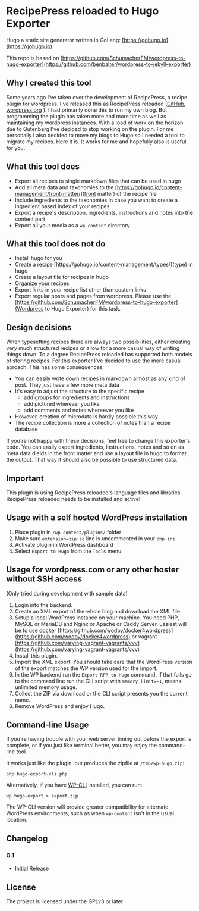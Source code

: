 # RecipePress reloaded to Hugo Exporter

Hugo a static site generator written in GoLang: [https://gohugo.io](https://gohugo.io)

This repo is based on [https://github.com/SchumacherFM/wordpress-to-hugo-exporter](https://github.com/benbalter/wordpress-to-jekyll-exporter)

## Why I created this tool
Some years ago I've taken over the development of RecipePress, a recipe plugin for wordpress. I've released this as RecipePress reloaded ([GitHub](https://github.com/dasmaeh/recipepress-reloaded), [wordpress.org](http://wordpress.org/plugins/recipepress-reloaded/) ).
I had primarily done this to run my own blog. But programming the plugin has taken more and more time as well as maintaining my wordpress instances. With a load of work on the horizon due to Gutenberg I've decided to stop working on the plugin.
For me personally I also decided to move my blogs to Hugo so I needed a tool to migrate my recipes. Here it is. It works for me and hopefully also is useful for you.

## What this tool does
* Export all recipes to single markdown files that can be used in hugo
* Add all meta data and taxonomies to the [https://gohugo.io/content-management/front-matter/](front matter) of the recipe file
* Include ingredients to the taxonomies in case you want to create a ingredient based index of your recipes
* Export a recipe's description, ingredients, instructions and notes into the content part
* Export all your media as a `wp_content` directory

## What this tool does not do
* Install hugo for you
* Create a recipe [https://gohugo.io/content-management/types/](type) in hugo
* Create a layout file for recipes in hugo
* Organize your recipes
* Export links in your recipe list other than custom links
* Export regular posts and pages from wordpress. Please use the [https://github.com/SchumacherFM/wordpress-to-hugo-exporter](Wordpress to Hugo Exporter) for this task.

## Design decisions
When typesetting recipes there are always two possibilities, either creating very much structured recipes or allow for a more casual way of writing things down.
To a degree RecipePress reloaded has supported both models of storing recipes. For this exporter I've decided to use the more casual aproach. This has some consequences:
* You can easily write down recipes in markdown almost as any kind of post. They just have a few more meta data
* It's easy to adjust the structure to the specific recipe
  * add groups for ingredients and instructions
  * add pictured wherever you like
  * add comments and notes whereever you like
* However, creation of microdata is hardly possible this way
* The recipe collection is more a collection of notes than a recipe database

If you're not happy with these decisions, feel free to change this exporter's code. You can easily export ingredients, instructions, notes and so on as meta data dields in the front matter and use a layout file in hugo to format the output. That way it should also be possible to use structured data.

## Important
This plugin is using RecipePress reloaded's language files and libraries. RecipePress reloaded needs to be installed and active!

## Usage with a self hosted WordPress installation

1. Place plugin in `/wp-content/plugins/` folder
2. Make sure `extension=zip.so` line is uncommented in your `php.ini`
3. Activate plugin in WordPress dashboard
4. Select `Export to Hugo` from the `Tools` menu

## Usage for wordpress.com or any other hoster without SSH access

(Only tried during development with sample data)

1. Login into the backend.
2. Create an XML export of the whole blog and download the XML file.
3. Setup a local WordPress instance on your machine. You need PHP, MySQL or
MariaDB and Nginx or Apache or Caddy Server.
Easiest will be to use docker [https://github.com/wodby/docker4wordpress](https://github.com/wodby/docker4wordpress) or vagrant [https://github.com/varying-vagrant-vagrants/vvv](https://github.com/varying-vagrant-vagrants/vvv)
4. Install this plugin.
5. Import the XML export. You should take care that the WordPress version of the
export matches the WP version used for the import.
6. In the WP backend run the `Export RPR to Hugo` command. If that fails go to the
command line run the CLI script with `memory_limit=-1`, means unlimited memory
usage.
7. Collect the ZIP via download or the CLI script presents you the current name.
8. Remove WordPress and enjoy Hugo.

## Command-line Usage

If you're having trouble with your web server timing out before the export is
complete, or if you just like terminal better, you may enjoy the command-line
tool.

It works just like the plugin, but produces the zipfile at `/tmp/wp-hugo.zip`:

    php hugo-export-cli.php

Alternatively, if you have [WP-CLI](http://wp-cli.org) installed, you can run:

```
wp hugo-export > export.zip
```

The WP-CLI version will provide greater compatibility for alternate WordPress
environments, such as when `wp-content` isn't in the usual location.

## Changelog

### 0.1
* Initial Release

## License

The project is licensed under the GPLv3 or later
